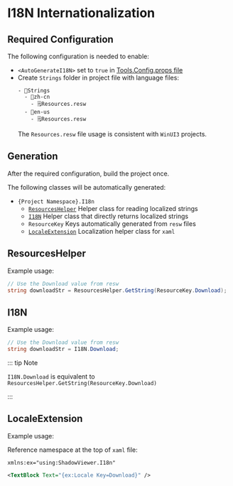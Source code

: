 # I18N Internationalization

## Required Configuration

The following configuration is needed to enable:

- `<AutoGenerateI18N>` set to `true` in [Tools.Config.props file](/advance/toolconfig)
- Create `Strings` folder in project file with language files:
  ```
  - 📁Strings
    - 📁zh-cn
      - 🗒️Resources.resw
    - 📁en-us
      - 🗒️Resources.resw
  ```
  The `Resources.resw` file usage is consistent with `WinUI3` projects.

## Generation

After the required configuration, build the project once.

The following classes will be automatically generated:

- `{Project Namespace}.I18n`
  - [`ResourcesHelper`](#ResourcesHelper) Helper class for reading localized strings
  - [`I18N`](#I18N) Helper class that directly returns localized strings
  - `ResourceKey` Keys automatically generated from `resw` files
  - [`LocaleExtension`](#LocaleExtension) Localization helper class for `xaml`

## ResourcesHelper

Example usage:

```csharp
// Use the Download value from resw
string downloadStr = ResourcesHelper.GetString(ResourceKey.Download);
```

## I18N

Example usage:

```csharp
// Use the Download value from resw
string downloadStr = I18N.Download;
```

::: tip Note

`I18N.Download` is equivalent to `ResourcesHelper.GetString(ResourceKey.Download)`

:::

## LocaleExtension

Example usage:

Reference namespace at the top of `xaml` file:
```
xmlns:ex="using:ShadowViewer.I18n"
```

```xml
<TextBlock Text="{ex:Locale Key=Download}" />
```
